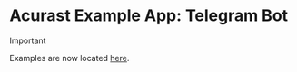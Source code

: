 # Acurast Example App: Telegram Bot

> [!IMPORTANT]
> Examples are now located [here](https://github.com/Acurast/acurast-example-apps).
